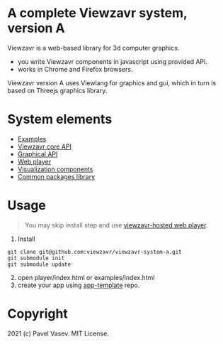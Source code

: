 # A complete Viewzavr system, version A

Viewzavr is a web-based library for 3d computer graphics. 
* you write Viewzavr components in javascript using provided API.
* works in Chrome and Firefox browsers. 

Viewzavr version A uses Viewlang for graphics and gui, which in turn is based on Threejs graphics library.

# System elements

* [Examples](./examples/)
* [Viewzavr core API](https://github.com/viewzavr/viewzavr-core)
* [Graphical API](./graphical-api/)
* [Web player](./player)
* [Visualization components](https://github.com/viewzavr/visualization-components)
* [Common packages library](https://github.com/viewzavr/library-one)

# Usage

> You may skip install step and use [viewzavr-hosted web player](http://viewlang.ru/viewzavr-apps/viewzavr-system-a/player/).

1. Install
```
git clone git@github.com:viewzavr/viewzavr-system-a.git
git submodule init
git submodule update
```
2. open player/index.html or examples/index.html
3. create your app using [app-template](https://github.com/viewzavr/vr-app-template) repo.

# Copyright

2021 (c) Pavel Vasev. MIT License.
